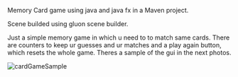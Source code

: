 Memory Card game using java and java fx in a Maven project. 

Scene builded using  gluon scene builder.  

Just a simple memory game in which u need to to match same cards. There are counters to keep ur guesses and ur matches and a play again button, which resets the whole game.
Theres a sample of the gui in the next photos.


![cardGameSample](https://github.com/user-attachments/assets/1bcb6b76-e658-4340-a684-2a6dde620f04)
